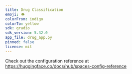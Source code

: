 ```yaml
---
title: Drug Classification
emoji: 👁
colorFrom: indigo
colorTo: yellow
sdk: gradio
sdk_version: 5.32.0
app_file: drug_app.py
pinned: false
license: mit
---
```


Check out the configuration reference at https://huggingface.co/docs/hub/spaces-config-reference
